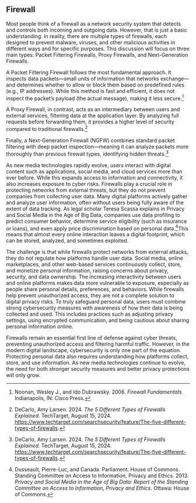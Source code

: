 ## Firewall

Most people think of a firewall as a network security system that detects and controls both incoming and outgoing data.
However, that is just a basic understanding. In reality, there are multiple types of firewalls, each designed to prevent malware,
viruses, and other malicious activities in different ways and for specific purposes. This discussion will focus on three main types:
Packet Filtering Firewalls, Proxy Firewalls, and Next-Generation Firewalls.

A Packet Filtering Firewall follows the most fundamental approach. It inspects data packets—small units of information that networks 
exchange—and determines whether to allow or block them based on predefined rules (e.g., IP addresses). While this method is fast and efficient,
it does not inspect the packet’s payload (the actual message), making it less secure.[^Noonan06Firewall]

A Proxy Firewall, in contrast, acts as an intermediary between users and external services, filtering data at the application layer. 
By analyzing full requests before forwarding them, it provides a higher level of security compared to traditional firewalls.[^DeCarlo24types]

Finally, a Next-Generation Firewall (NGFW) combines standard packet filtering with deep packet inspection—meaning it can analyze packets
more thoroughly than previous firewall types, identifying hidden threats.[^DeCarlo24types]

As new media technologies rapidly evolve, users interact with digital content such as applications, social media, and cloud services more 
than ever before. While this expands access to information and connectivity, it also increases exposure to cyber risks. Firewalls play a 
crucial role in protecting networks from external threats, but they do not prevent companies from collecting user data. Many digital platforms 
actively gather and analyze user information, often without users being fully aware of the extent of data tracking. As legal scholar Teresa Scassa
explains in Privacy and Social Media in the Age of Big Data, companies use data profiling to predict consumer behavior, determine service eligibility 
(such as insurance or loans), and even apply price discrimination based on personal data.[^Dusseault13privacy]This means that almost every online interaction leaves
a digital footprint, which can be stored, analyzed, and sometimes exploited.

The challenge is that while firewalls protect networks from external attacks, they do not regulate how platforms handle user data. Social media, 
online marketplaces, and other web-based services continuously collect, store, and monetize personal information, raising concerns about privacy, 
security, and data ownership. The increasing interactivity between users and online platforms makes data more vulnerable to exposure, especially 
as people share personal details, preferences, and behaviors. While firewalls help prevent unauthorized access, they are not a complete solution 
to digital privacy risks. To truly safeguard personal data, users must combine strong cybersecurity measures with awareness of how their data is 
being collected and used. This includes practices such as adjusting privacy settings, using encrypted communication, and being cautious about sharing 
personal information online.

Firewalls remain an essential first line of defense against cyber threats, preventing unauthorized access and filtering harmful traffic. 
However, in the modern digital landscape, cybersecurity is only one part of the equation. Protecting personal data also requires understanding 
how platforms collect, store, and use information. As new media technologies continue to evolve, the need for both stronger security measures 
and better privacy protections will only grow.

[^Noonan06Firewall]: Noonan, Wesley J., and Ido Dubrawsky. 2006. _Firewall Fundamentals_. Indianapolis, IN: Cisco Press.

[^DeCarlo24types]:DeCarlo, Amy Larsen. 2024. _The 5 Different Types of Firewalls Explained_. TechTarget, August 15, 2024. https://www.techtarget.com/searchsecurity/feature/The-five-different-types-of-firewalls.

[^Dusseault13privacy]:Dusseault, Pierre-Luc, and Canada. Parliament. House of Commons. Standing Committee on Access to Information, Privacy and Ethics. 2013. _Privacy and Social Media in the Age of Big Data: Report of the Standing Committee on Access to Information, Privacy and Ethics_. Ottawa: House of Commons.

